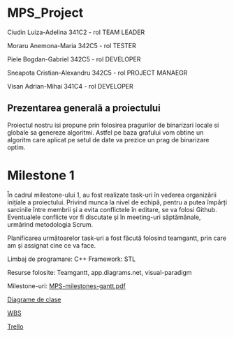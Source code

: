 # MPS_Project

Ciudin Luiza-Adelina 		341C2 - rol TEAM LEADER

Moraru Anemona-Maria 		342C5 - rol TESTER

Piele Bogdan-Gabriel 		342C5 - rol DEVELOPER

Sneapota Cristian-Alexandru 	342C5 - rol PROJECT MANAEGR

Visan Adrian-Mihai 		341C4 - rol DEVELOPER


## Prezentarea generală a proiectului
Proiectul nostru isi propune prin folosirea pragurilor de binarizari locale si globale
sa genereze algoritmi. Astfel pe baza grafului vom obtine un algoritm care aplicat 
pe setul de date va prezice un prag de binarizare optim.

# Milestone 1

În cadrul milestone-ului 1, au fost realizate task-uri în vederea organizării inițiale a proiectului. 
Privind munca la nivel de echipă, pentru a putea împărți sarcinile între membrii și a evita conflictele în editare, se va folosi Github. Eventualele conflicte vor fi discutate și în meeting-uri săptămânale, urmărind metodologia Scrum.

Planificarea următoarelor task-uri a fost făcută folosind teamgantt, prin care am și assignat cine ce va face.

Limbaj de programare: C++
Framework: STL

Resurse folosite: Teamgantt, app.diagrams.net, visual-paradigm

Milestone-uri:
[MPS-milestones-gantt.pdf](https://github.com/anemonamaria/MPS_Project/files/9920464/MPS-milestones-gantt.pdf)

[Diagrame de clase](https://drive.google.com/file/d/1395VvD9BoXqCl7jxCB1_evj9x7lliprz/view?usp=share_link)

[WBS](https://drive.google.com/file/d/1roRcS0VKacWa3Yh9ANVsJMONHvb6q8bG/view?usp=sharing)

[Trello](https://trello.com/invite/b/h7NjIzGM/ATTIe9131be989ffb7313e44c8beadc051255E6C4082/mps-project)
